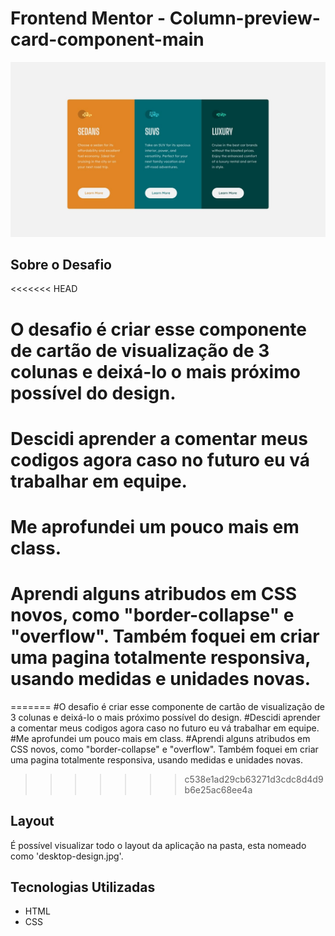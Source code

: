 # Frontend Mentor - Column-preview-card-component-main

<img src="desktop-design.jpg">

## Sobre o Desafio

<<<<<<< HEAD
# O desafio é criar esse componente de cartão de visualização de 3 colunas e deixá-lo o mais próximo possível do design.
# Descidi aprender a comentar meus codigos agora caso no futuro eu vá trabalhar em equipe.
# Me aprofundei um pouco mais em class.
# Aprendi alguns atribudos em CSS novos, como "border-collapse" e "overflow". Também foquei em criar uma pagina totalmente responsiva, usando medidas e unidades novas.
=======
#O desafio é criar esse componente de cartão de visualização de 3 colunas e deixá-lo o mais próximo possível do design.
#Descidi aprender a comentar meus codigos agora caso no futuro eu vá trabalhar em equipe.
#Me aprofundei um pouco mais em class.
#Aprendi alguns atribudos em CSS novos, como "border-collapse" e "overflow". Também foquei em criar uma pagina totalmente responsiva, usando medidas e unidades novas.
>>>>>>> c538e1ad29cb63271d3cdc8d4d9b6e25ac68ee4a

## Layout

É possível visualizar todo o layout da aplicação na pasta, esta nomeado como 'desktop-design.jpg'.

## Tecnologias Utilizadas

- HTML
- CSS
